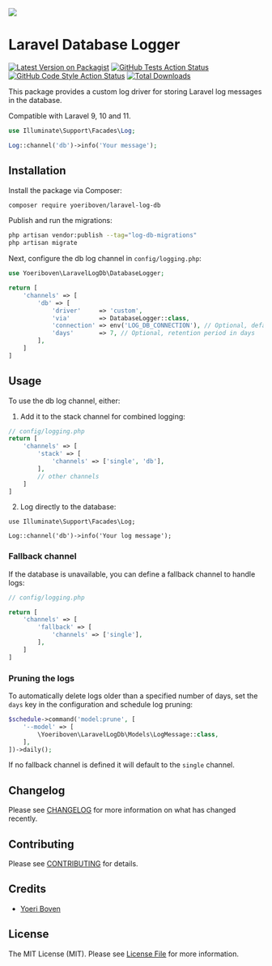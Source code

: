 
[<img src="https://github-ads.s3.eu-central-1.amazonaws.com/support-ukraine.svg?t=1" />](https://supportukrainenow.org)

# Laravel Database Logger

[![Latest Version on Packagist](https://img.shields.io/packagist/v/yoeriboven/laravel-log-db.svg?style=flat-square)](https://packagist.org/packages/yoeriboven/laravel-log-db)
[![GitHub Tests Action Status](https://github.com/yoeriboven/laravel-log-db/actions/workflows/run-tests.yml/badge.svg)](https://github.com/yoeriboven/laravel-log-db/actions/workflows/run-tests.yml)
[![GitHub Code Style Action Status](https://github.com/yoeriboven/laravel-log-db/actions/workflows/php-cs-fixer.yml/badge.svg)](https://github.com/yoeriboven/laravel-log-db/actions/workflows/php-cs-fixer.yml)
[![Total Downloads](https://img.shields.io/packagist/dt/yoeriboven/laravel-log-db.svg?style=flat-square)](https://packagist.org/packages/yoeriboven/laravel-log-db)

This package provides a custom log driver for storing Laravel log messages in the database.

Compatible with Laravel 9, 10 and 11.

```php
use Illuminate\Support\Facades\Log;

Log::channel('db')->info('Your message');
```

## Installation

Install the package via Composer:

```bash
composer require yoeriboven/laravel-log-db
```

Publish and run the migrations:

```bash
php artisan vendor:publish --tag="log-db-migrations"
php artisan migrate
```

Next, configure the db log channel in `config/logging.php`:

```php
use Yoeriboven\LaravelLogDb\DatabaseLogger;

return [
    'channels' => [
        'db' => [
            'driver'     => 'custom',
            'via'        => DatabaseLogger::class,
            'connection' => env('LOG_DB_CONNECTION'), // Optional, defaults to app's DB connection
            'days'       => 7, // Optional, retention period in days
        ],
    ]   
]
```

## Usage

To use the db log channel, either:

1. Add it to the stack channel for combined logging:
```php
// config/logging.php
return [
    'channels' => [
        'stack' => [
            'channels' => ['single', 'db'],
        ],
        // other channels
    ]
]
```
2. Log directly to the database:

```
use Illuminate\Support\Facades\Log;

Log::channel('db')->info('Your log message');
```

### Fallback channel

If the database is unavailable, you can define a fallback channel to handle logs:

```php
// config/logging.php

return [
    'channels' => [
        'fallback' => [
            'channels' => ['single'],
        ],
    ]   
]
```

### Pruning the logs
To automatically delete logs older than a specified number of days, set the `days` key in the configuration and schedule log pruning:

```php
$schedule->command('model:prune', [
    '--model' => [
        \Yoeriboven\LaravelLogDb\Models\LogMessage::class,
    ],
])->daily();
```

If no fallback channel is defined it will default to the `single` channel.

## Changelog

Please see [CHANGELOG](CHANGELOG.md) for more information on what has changed recently.

## Contributing

Please see [CONTRIBUTING](https://github.com/spatie/.github/blob/main/CONTRIBUTING.md) for details.

## Credits

- [Yoeri Boven](https://twitter.com/yoeriboven)

## License

The MIT License (MIT). Please see [License File](LICENSE.md) for more information.

